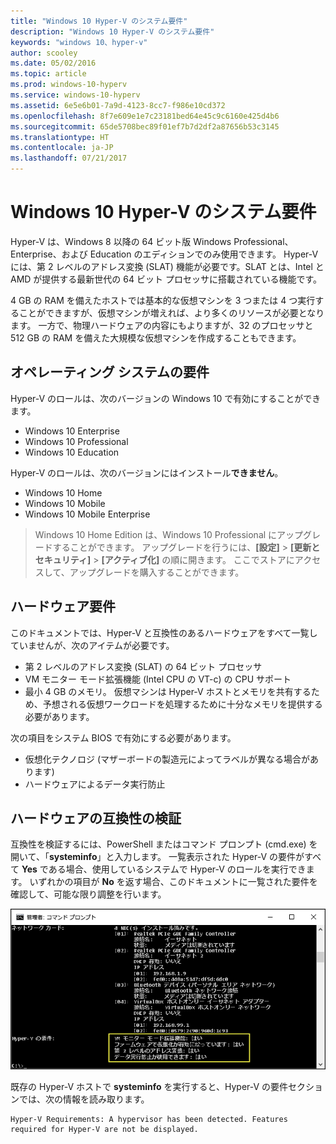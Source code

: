 ```yaml
---
title: "Windows 10 Hyper-V のシステム要件"
description: "Windows 10 Hyper-V のシステム要件"
keywords: "windows 10、hyper-v"
author: scooley
ms.date: 05/02/2016
ms.topic: article
ms.prod: windows-10-hyperv
ms.service: windows-10-hyperv
ms.assetid: 6e5e6b01-7a9d-4123-8cc7-f986e10cd372
ms.openlocfilehash: 8f7e609e1e7c23181bed64e45c9c6160e425d4b6
ms.sourcegitcommit: 65de5708bec89f01ef7b7d2df2a87656b53c3145
ms.translationtype: HT
ms.contentlocale: ja-JP
ms.lasthandoff: 07/21/2017
---
```

# Windows 10 Hyper-V のシステム要件

Hyper-V は、Windows 8 以降の 64 ビット版 Windows Professional、Enterprise、および Education のエディションでのみ使用できます。  Hyper-V には、第 2 レベルのアドレス変換 (SLAT) 機能が必要です。SLAT とは、Intel と AMD が提供する最新世代の 64 ビット プロセッサに搭載されている機能です。

4 GB の RAM を備えたホストでは基本的な仮想マシンを 3 つまたは 4 つ実行することができますが、仮想マシンが増えれば、より多くのリソースが必要となります。 一方で、物理ハードウェアの内容にもよりますが、32 のプロセッサと 512 GB の RAM を備えた大規模な仮想マシンを作成することもできます。

## オペレーティング システムの要件

Hyper-V のロールは、次のバージョンの Windows 10 で有効にすることができます。

- Windows 10 Enterprise
- Windows 10 Professional
- Windows 10 Education

Hyper-V のロールは、次のバージョンにはインストール**できません**。

- Windows 10 Home
- Windows 10 Mobile
- Windows 10 Mobile Enterprise

>Windows 10 Home Edition は、Windows 10 Professional にアップグレードすることができます。 アップグレードを行うには、**[設定]** > **[更新とセキュリティ]** > **[アクティブ化]** の順に開きます。 ここでストアにアクセスして、アップグレードを購入することができます。

## ハードウェア要件

このドキュメントでは、Hyper-V と互換性のあるハードウェアをすべて一覧していませんが、次のアイテムが必要です。
    
- 第 2 レベルのアドレス変換 (SLAT) の 64 ビット プロセッサ
- VM モニター モード拡張機能 (Intel CPU の VT-c) の CPU サポート
- 最小 4 GB のメモリ。 仮想マシンは Hyper-V ホストとメモリを共有するため、予想される仮想ワークロードを処理するために十分なメモリを提供する必要があります。

次の項目をシステム BIOS で有効にする必要があります。
- 仮想化テクノロジ (マザーボードの製造元によってラベルが異なる場合があります)
- ハードウェアによるデータ実行防止

## ハードウェアの互換性の検証

互換性を検証するには、PowerShell またはコマンド プロンプト (cmd.exe) を開いて、「**systeminfo**」と入力します。 一覧表示された Hyper-V の要件がすべて **Yes** である場合、使用しているシステムで Hyper-V のロールを実行できます。 いずれかの項目が **No** を返す場合、このドキュメントに一覧された要件を確認して、可能な限り調整を行います。

![](media/SystemInfo-upd.png)

既存の Hyper-V ホストで **systeminfo** を実行すると、Hyper-V の要件セクションでは、次の情報を読み取ります。

```
Hyper-V Requirements: A hypervisor has been detected. Features required for Hyper-V are not be displayed.
```